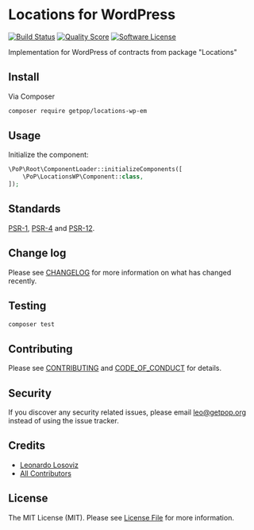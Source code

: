 # Locations for WordPress

[![Build Status][ico-travis]][link-travis]
[![Quality Score][ico-code-quality]][link-code-quality]
[![Software License][ico-license]](LICENSE.md)

<!--
[![Latest Version on Packagist][ico-version]][link-packagist]
[![Coverage Status][ico-scrutinizer]][link-scrutinizer]
[![Total Downloads][ico-downloads]][link-downloads]
-->

Implementation for WordPress of contracts from package "Locations"

## Install

Via Composer

``` bash
composer require getpop/locations-wp-em
```

## Usage

Initialize the component:

``` php
\PoP\Root\ComponentLoader::initializeComponents([
    \PoP\LocationsWP\Component::class,
]);
```

## Standards

[PSR-1](https://www.php-fig.org/psr/psr-1), [PSR-4](https://www.php-fig.org/psr/psr-4) and [PSR-12](https://www.php-fig.org/psr/psr-12).

## Change log

Please see [CHANGELOG](CHANGELOG.md) for more information on what has changed recently.

## Testing

``` bash
composer test
```

## Contributing

Please see [CONTRIBUTING](CONTRIBUTING.md) and [CODE_OF_CONDUCT](CODE_OF_CONDUCT.md) for details.

## Security

If you discover any security related issues, please email leo@getpop.org instead of using the issue tracker.

## Credits

- [Leonardo Losoviz][link-author]
- [All Contributors][link-contributors]

## License

The MIT License (MIT). Please see [License File](LICENSE.md) for more information.

[ico-version]: https://img.shields.io/packagist/v/getpop/locations-wp-em.svg?style=flat-square
[ico-license]: https://img.shields.io/badge/license-MIT-brightgreen.svg?style=flat-square
[ico-travis]: https://img.shields.io/travis/getpop/locations-wp-em/master.svg?style=flat-square
[ico-scrutinizer]: https://img.shields.io/scrutinizer/coverage/g/getpop/locations-wp-em.svg?style=flat-square
[ico-code-quality]: https://img.shields.io/scrutinizer/g/getpop/locations-wp-em.svg?style=flat-square
[ico-downloads]: https://img.shields.io/packagist/dt/getpop/locations-wp-em.svg?style=flat-square

[link-packagist]: https://packagist.org/packages/getpop/locations-wp-em
[link-travis]: https://travis-ci.org/getpop/locations-wp-em
[link-scrutinizer]: https://scrutinizer-ci.com/g/getpop/locations-wp-em/code-structure
[link-code-quality]: https://scrutinizer-ci.com/g/getpop/locations-wp-em
[link-downloads]: https://packagist.org/packages/getpop/locations-wp-em
[link-author]: https://github.com/leoloso
[link-contributors]: ../../contributors
